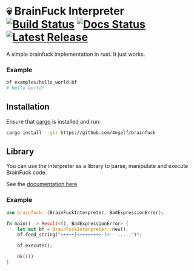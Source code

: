 # 💀 BrainFuck Interpreter &emsp; [![Build Status]][CI Actions] [![Docs Status]][Docs Actions] [![Latest Release]][Releases]

[Build Status]: https://img.shields.io/github/actions/workflow/status/4ngelf/brainfuck/ci.yaml?branch=main&label=Tests
[CI Actions]: https://github.com/4ngelf/brainfuck/actions/workflows/ci.yaml
[Docs Status]: https://img.shields.io/github/actions/workflow/status/4ngelf/brainfuck/documentation.yaml?label=Docs
[Docs Actions]: https://4ngelf.github.io/brainfuck/
[Latest Release]: https://img.shields.io/github/v/release/4ngelf/brainfuck?label=latest
[Releases]: https://github.com/4ngelf/brainfuck/releases/latest

A simple brainfuck implementation in rust. It just works.

### Example

```bash
bf examples/hello_world.bf
# Hello world!
```

## Installation

Ensure that [cargo][cargo.url] is installed and run:

[cargo.url]: https://doc.rust-lang.org/cargo/getting-started/installation.html

```sh
cargo install --git https://github.com/4ngelf/brainfuck
```

## Library

You can use the interpreter as a library to parse, manipulate and execute
BrainFuck code.

See the [documentation here][Docs.url].

[Docs.url]: https://4ngelf.github.io/brainfuck/

### Example

```rust
use brainfuck::{BrainFuckInterpreter, BadExpressionError};

fn main() -> Result<(), BadExpressionError> {
    let mut bf = BrainFuckInterpreter::new();
    bf.feed_string(">++++[<+++++++>-]<---.....")?;

    bf.execute();

    Ok(())
}
```
